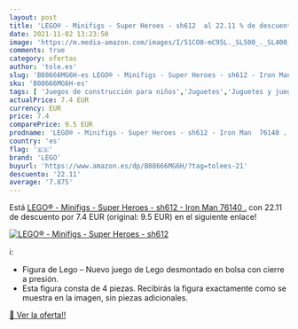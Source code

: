 ```yaml
---
layout: post
title: 'LEGO® - Minifigs - Super Heroes - sh612  al 22.11 % de descuento'
date: 2021-11-02 13:23:50
image: 'https://m.media-amazon.com/images/I/51CO0-mC95L._SL500_._SL400_.jpg'
comments: true
category: ofertas
author: 'tole.es'
slug: 'B08666MG6H-es LEGO® - Minifigs - Super Heroes - sh612 - Iron Man 76140 .'
sku: 'B08666MG6H-es'
tags: [ 'Juegos de construcción para niños','Juguetes','Juguetes y juegos','lego','lego®', ]
actualPrice: 7.4 EUR
currency: EUR
price: 7.4
comparePrice: 9.5 EUR
prodname: 'LEGO® - Minifigs - Super Heroes - sh612 - Iron Man  76140 .'
country: 'es'
flag: '🇪🇸'
brand: 'LEGO'
buyurl: 'https://www.amazon.es/dp/B08666MG6H/?tag=tolees-21'
descuento: '22.11'
average: '7.875'
---
```


Está [LEGO® - Minifigs - Super Heroes - sh612 - Iron Man  76140 .](https://www.amazon.es/dp/B08666MG6H/?tag=tolees-21) con 22.11 de descuento por 7.4 EUR (original: 9.5 EUR) en el siguiente enlace!

[![LEGO® - Minifigs - Super Heroes - sh612 ](https://m.media-amazon.com/images/I/51CO0-mC95L._SL500_._SL400_.jpg)](https://www.amazon.es/dp/B08666MG6H/?tag=tolees-21)

ℹ️:

- Figura de Lego – Nuevo juego de Lego desmontado en bolsa con cierre a presión.
- Esta figura consta de 4 piezas. Recibirás la figura exactamente como se muestra en la imagen, sin piezas adicionales.

[🛒 Ver la oferta!!](https://www.amazon.es/dp/B08666MG6H/?tag=tolees-21)
